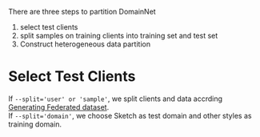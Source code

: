 There are three steps to partition DomainNet
1. select test clients
2. split samples on training clients into training set and test set
3. Construct heterogeneous data partition

# Select Test Clients
If `--split='user' or 'sample'`, we split clients and data accrding [Generating Federated dataset](/data/README.md).\
If `--split='domain'`, we choose Sketch as test domain and other styles as training domain.
